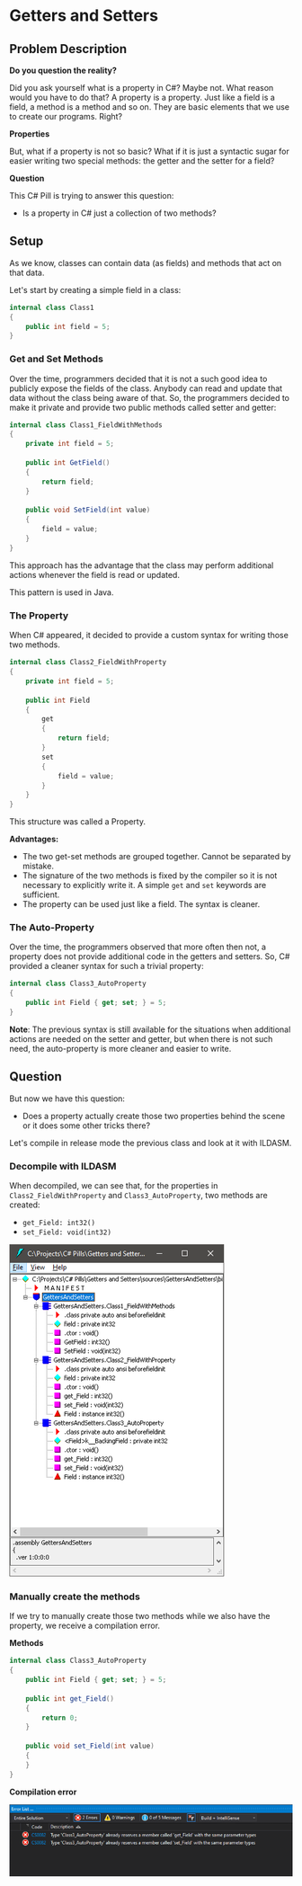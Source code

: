 # Getters and Setters

## Problem Description

**Do you question the reality?**

Did you ask yourself what is a property in C#? Maybe not. What reason would you have to do that? A property is a property. Just like a field is a field, a method is a method and so on. They are basic elements that we use to create our programs. Right?

**Properties**

But, what if a property is not so basic? What if it is just a syntactic sugar for easier writing two special methods: the getter and the setter for a field?

**Question**

This C# Pill is trying to answer this question:

- Is a property in C# just a collection of two methods?

## Setup

As we know, classes can contain data (as fields) and methods that act on that data.

Let's start by creating a simple field in a class:

```csharp
internal class Class1
{
    public int field = 5;
}
```

### Get and Set Methods

Over the time, programmers decided that it is not a such good idea to publicly expose the fields of the class. Anybody can read and update that data without the class being aware of that. So, the programmers decided to make it private and provide two public methods called setter and getter:

```csharp
internal class Class1_FieldWithMethods
{
    private int field = 5;
    
    public int GetField()
    {
        return field;
    }

    public void SetField(int value)
    {
        field = value;
    }
}
```

This approach has the advantage that the class may perform additional actions whenever the field is read or updated.

This pattern is used in Java.

### The Property

When C# appeared, it decided to provide a custom syntax for writing those two methods.

```csharp
internal class Class2_FieldWithProperty
{
    private int field = 5;

    public int Field
    {
        get
        {
            return field;
        }
        set
        {
            field = value;
        }
    }
}
```

This structure was called a Property.

**Advantages:**

- The two get-set methods are grouped together. Cannot be separated by mistake.
- The signature of the two methods is fixed by the compiler so it is not necessary to explicitly write it. A simple `get` and `set` keywords are sufficient.
- The property can be used just like a field. The syntax is cleaner.

### The Auto-Property

Over the time, the programmers observed that more often then not, a property does not provide additional code in the getters and setters. So, C# provided a cleaner syntax for such a trivial property:

```csharp
internal class Class3_AutoProperty
{
    public int Field { get; set; } = 5;
}
```

**Note**: The previous syntax is still available for the situations when additional actions are needed on the setter and getter, but when there is not such need, the auto-property is more cleaner and easier to write.

## Question

But now we have this question:

- Does a property actually create those two properties behind the scene or it does some other tricks there?

Let's compile in release mode the previous class and look at it with ILDASM.

### Decompile with ILDASM

When decompiled, we can see that, for the properties in `Class2_FieldWithProperty` and `Class3_AutoProperty`, two methods are created:

- `get_Field: int32()`
- `set_Field: void(int32)`

![ILDASM](ildasm-overview.png)

### Manually create the methods

If we try to manually create those two methods while we also have the property, we receive a compilation error.

**Methods**

```csharp
internal class Class3_AutoProperty
{
    public int Field { get; set; } = 5;

    public int get_Field()
    {
        return 0;
    }

    public void set_Field(int value)
    {
    }
}
```

**Compilation error**

![Compilation Error](compilation-error.png)

